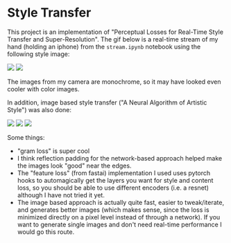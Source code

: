# Style Transfer
This project is an implementation of "Perceptual Losses for Real-Time Style Transfer and Super-Resolution". The gif below is a real-time stream of my hand (holding an iphone) from the `stream.ipynb` notebook using the following style image:

![](stream.gif) ![](https://i.imgur.com/YqsqLiE.jpg)

The images from my camera are monochrome, so it may have looked even cooler with color images. 

In addition, image based style transfer ("A Neural Algorithm of Artistic Style") was also done:

![](https://i.imgur.com/4VGVZAz.jpg) ![](https://i.imgur.com/KDbT2pD.jpg) ![](https://i.imgur.com/VGrtZrB.jpg)

Some things:
* "gram loss" is super cool
* I think reflection padding for the network-based approach helped make the images look "good" near the edges. 
* The "feature loss" (from fastai) implementation I used uses pytorch hooks to automagically get the layers you want for style and content loss, so you should be able to use different encoders (i.e. a resnet) although I have not tried it yet.
* The image based approach is actually quite fast, easier to tweak/iterate, and generates better images (which makes sense, since the loss is minimized directly on a pixel level instead of through a network). If you want to generate single images and don't need real-time performance I would go this route. 
